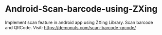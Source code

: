 # Android-Scan-barcode-using-ZXing
Implement scan feature in android app using ZXing Library. Scan barcode and QRCode. Visit: https://demonuts.com/scan-barcode-qrcode/ 
